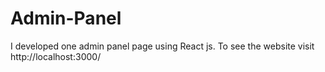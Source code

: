 # Admin-Panel
I developed one admin panel page using React js. To see the website visit http://localhost:3000/
